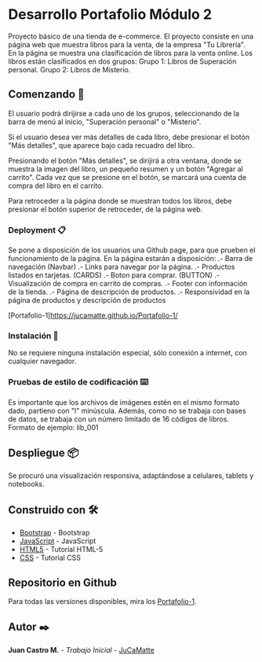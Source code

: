 # Desarrollo Portafolio Módulo 2

Proyecto básico de una tienda de e-commerce.
El proyecto consiste en una página web que muestra libros para la venta, de la empresa "Tu Librería".
En la página se muestra una clasificación de libros para la venta online.
Los libros están clasificados en dos grupos:
Grupo 1: Libros de Superación personal.
Grupo 2: Libros de Misterio.

## Comenzando 🚀

El usuario podrá dirijirse a cada uno de los grupos, seleccionando de la barra de menú al inicio,
"Superación personal" o "Misterio".

Si el usuario desea ver más detalles de cada libro, debe presionar el botón "Más detalles", que aparece bajo cada recuadro del libro.

Presionando el botón "Más detalles", se dirijirá a otra ventana, donde se muestra la imagen del libro, un pequeño resumen y un botón "Agregar al carrito". Cada vez que se presione en el botón, se marcará una cuenta de compra del libro en el carrito.

Para retroceder a la página donde se muestran todos los libros, debe presionar el botón superior de retroceder, de la página web.

### Deployment 📋

Se pone a disposición de los usuarios una Github page, para que prueben el funcionamiento de la página.
En la página estarán a disposición:
.- Barra de navegación (Navbar)
.- Links para navegar por la página.
.- Productos listados en tarjetas. (CARDS)
.- Boton para comprar. (BUTTON)
.- Visualización de compra en carrito de compras.
.- Footer con información de la tienda.
.- Página de descripción de productos.
.- Responsividad en la página de productos y descripción de productos

[Portafolio-1]<https://jucamatte.github.io/Portafolio-1/>

### Instalación 🔧

No se requiere ninguna instalación especial, sólo conexión a internet, con cualquier navegador.

### Pruebas de estilo de codificación ⌨️

Es importante que los archivos de imágenes estén en el mismo formato dado, partieno con "l" minúscula.
Además, como no se trabaja con bases de datos, se trabaja con un número limitado de 16 códigos de libros.
Formato de ejemplo: lib_001

## Despliegue 📦

Se procuró una visualización responsiva, adaptándose a celulares, tablets y notebooks.

## Construido con 🛠️

* [Bootstrap](https://getbootstrap.com) - Bootstrap
* [JavaScript](https://www.javascript.com/) - JavaScript
* [HTML5](https://developer.mozilla.org/es/docs/Glossary/HTML5/) - Tutorial HTML-5
* [CSS](https://developer.mozilla.org/es/docs/Web/CSS/) - Tutorial CSS

## Repositorio en Github

Para todas las versiones disponibles, mira los [Portafolio-1](https://github.com/Portafolio-1).

## Autor ✒️

**Juan Castro M.** - _Trabajo Inicial_ - [JuCaMatte](https://github.com/JuCaMatte)
